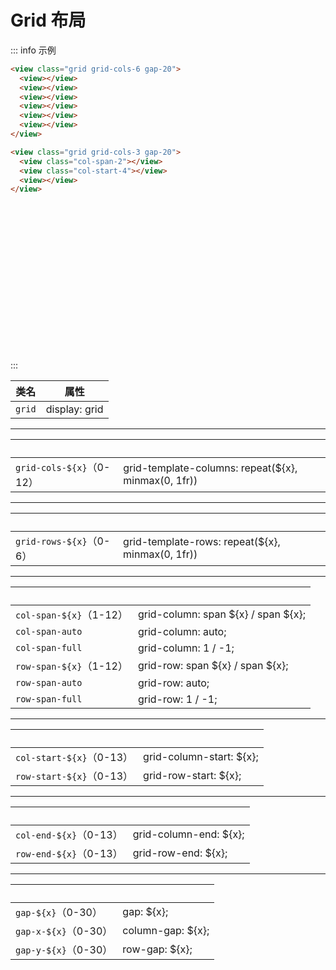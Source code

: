 # Grid 布局

<style lang="scss" scoped>
.wrapper > div {
  width: 100%;
  min-height: 26px;
  color: #fff;
  background-color: var(--pa-color-primary);
  border-radius: 5px;
}
</style>

::: info 示例

```html
<view class="grid grid-cols-6 gap-20">
  <view></view>
  <view></view>
  <view></view>
  <view></view>
  <view></view>
  <view></view>
</view>

<view class="grid grid-cols-3 gap-20">
  <view class="col-span-2"></view>
  <view class="col-start-4"></view>
  <view></view>
</view>
```

<div class="wrapper grid grid-cols-6" style="gap:20px">
  <div></div>
  <div></div>
  <div></div>
  <div></div>
  <div></div>
  <div></div>
</div>

<br />

<div class="wrapper grid grid-cols-6" style="gap:20px">
  <div class="col-span-2"></div>
  <div class="col-start-4"></div>
  <div></div>
</div>
:::

| 类名   | 属性          |
| ------ | ------------- |
| `grid` | display: grid |

---

| &nbsp;                   | &nbsp;                                              |
| ------------------------ | --------------------------------------------------- |
| `grid-cols-${x}`（0-12） | grid-template-columns: repeat(${x}, minmax(0, 1fr)) |

---

| &nbsp;                  | &nbsp;                                           |
| ----------------------- | ------------------------------------------------ |
| `grid-rows-${x}`（0-6） | grid-template-rows: repeat(${x}, minmax(0, 1fr)) |

---

| &nbsp;                  | &nbsp;                              |
| ----------------------- | ----------------------------------- |
| `col-span-${x}`（1-12） | grid-column: span ${x} / span ${x}; |
| `col-span-auto`         | grid-column: auto;                  |
| `col-span-full`         | grid-column: 1 / -1;                |
| `row-span-${x}`（1-12） | grid-row: span ${x} / span ${x};    |
| `row-span-auto`         | grid-row: auto;                     |
| `row-span-full`         | grid-row: 1 / -1;                   |

---

| &nbsp;                   | &nbsp;                   |
| ------------------------ | ------------------------ |
| `col-start-${x}`（0-13） | grid-column-start: ${x}; |
| `row-start-${x}`（0-13） | grid-row-start: ${x};    |

---

| &nbsp;                 | &nbsp;                 |
| ---------------------- | ---------------------- |
| `col-end-${x}`（0-13） | grid-column-end: ${x}; |
| `row-end-${x}`（0-13） | grid-row-end: ${x};    |

---

| &nbsp;               | &nbsp;            |
| -------------------- | ----------------- |
| `gap-${x}`（0-30）   | gap: ${x};        |
| `gap-x-${x}`（0-30） | column-gap: ${x}; |
| `gap-y-${x}`（0-30） | row-gap: ${x};    |
